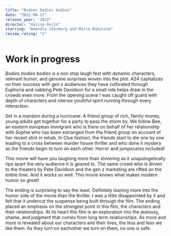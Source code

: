 ```yaml
---
title: "Bodies bodies bodies"
date: "2022-08-21"
release_year: "2022"
director: "Halina Reijn"
starring: "Amandla Stenberg and Maria Bakalova"
review_rating: "5"
---
```


# Work in progress

_Bodies bodies bodies_ is a non stop laugh fest with dynamic characters, relevant humor, and genuine surprises woven into the plot. A24 capitalizes on their success with gen z audiences they have cultivated through Euphoria and nabbing Pete Davidson for a small role helps draw in the crowds even more. From the opening scene I was caught off guard with depth of characters and intense youthful spirit running through every interaction.

Set in a mansion during a hurricane. A friend group of rich, family money, young adults get together for a party to pass the storm by. We follow Bee, an eastern european immigrant who is there on behalf of her relationship with Sophie who has been estranged from the friend group on account of her recent stint in rehab. In Clue fashion, the friends start to die one by one leading to a cross between murder house thriller and who done it mystery as the friends begin to turn on each other. Horror and jumpscares included!

This movie will have you laughing more than shivering as it unapologetically rips apart the very audience it is geared to. The same crowd who is driven to the theaters by Pete Davidson and the gen z marketing are rifted on the entire time. And it works so well. This movie knows what makes modern humor so great!

The ending is surprising to say the least. Definitely leaning more into the humor side of the movie than the thriller. I was a little disappointed by it and felt that it undercut the suspense being built through the film. The ending placed an emphasis on the strongest point in this film, the characters and their relationships. At its heart this film is an exploration into the jealousy, shame, and judgment that comes from long term relationships. As more and more is revealed about our characters and their lives, the less and less we like them. As they turn on eachother we turn on them, no one is safe.
